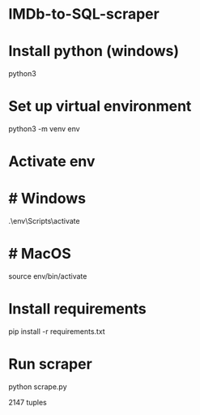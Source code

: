 # IMDb-to-SQL-scraper

# Install python (windows)
python3

# Set up virtual environment
python3 -m venv env

# Activate env
# # Windows
.\env\Scripts\activate

# # MacOS
source env/bin/activate

# Install requirements
pip install -r requirements.txt

# Run scraper
python scrape.py

2147 tuples